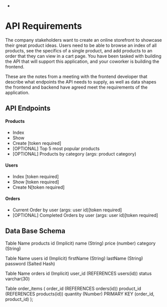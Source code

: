  +


 # API Requirements
The company stakeholders want to create an online storefront to showcase their great product ideas. Users need to be able to browse an index of all products, see the specifics of a single product, and add products to an order that they can view in a cart page. You have been tasked with building the API that will support this application, and your coworker is building the frontend.

These are the notes from a meeting with the frontend developer that describe what endpoints the API needs to supply, as well as data shapes the frontend and backend have agreed meet the requirements of the application. 

## API Endpoints
#### Products
- Index 
- Show
- Create [token required]
- [OPTIONAL] Top 5 most popular products 
- [OPTIONAL] Products by category (args: product category)


#### Users
- Index [token required]
- Show [token required]
- Create N[token required]

#### Orders
- Current Order by user (args: user id)[token required]
- [OPTIONAL] Completed Orders by user (args: user id)[token required]


## Data Base Schema

Table Name products 
	id (Implicit) 
	name (String) 
	price (number)
	category (String)
	
Table Name users
	id (Implicit) 
	firstName (String) 
	lastName (String)
	password (Salted Hash)

Table Name orders
	id (Implicit) 
	user_id (REFERENCES users(id))
		status varchar(30)

Table order_items (
  order_id (REFERENCES orders(id))
  product_id (REFERENCES products(id))
  quantity (Number)
  PRIMARY KEY (order_id, product_id)
);

